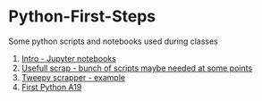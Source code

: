 # Python-First-Steps

Some python scripts and notebooks used during classes

1. [Intro - Jupyter notebooks](Python-Introduction-Jupyter-notebooks/)
2. [Usefull scrap - bunch of scripts maybe needed at some points](Python-usefull-various/README.md)
3. [Tweepy scrapper - example](Python-Tweepy-scrapper-multiclassification/README.md)
4. [First Python A19](Python-first/README.md)

